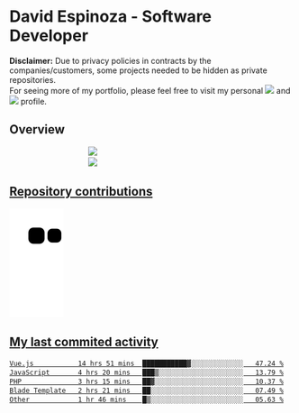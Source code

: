 # David Espinoza - Software Developer
<div id="links">
  <p>
    <strong>Disclaimer:</strong> Due to privacy policies in contracts by the companies/customers, some projects needed to be hidden as private repositories. <br />
For seeing more of my portfolio, please feel free to visit my personal <a href="https://davidespinoza.dev" target="_blank"><img src="https://img.shields.io/badge/website-000000?style=for-the-badge&logo=About.me&logoColor=white" target="_blank"></a> and <a href="https://www.linkedin.com/in/despinozap" target="_blank"><img src="https://img.shields.io/badge/LinkedIn-0077B5?style=for-the-badge&logo=linkedin&logoColor=white" target="_blank"></a> profile.
  </p>
</div>

## Overview

<div id="stats">
  <a href="https://github.com/despinozap">
  <img height="180em" style="margin: 0em 10em;" src="https://github-readme-stats.vercel.app/api?username=despinozap&show_icons=true&include_all_commits=true&count_private=true&theme=default"/>
  <img height="180em" style="margin: 0em 10em;" src="https://github-readme-stats.vercel.app/api/top-langs/?username=despinozap&layout=compact&langs_count=7&theme=default"/>
</div>
 
## Repository contributions
<div id="snake"> 

  ![Snake animation](https://github.com/despinozap/despinozap/blob/output/github-contribution-grid-snake.svg)
</div>

## My last commited activity
<!--START_SECTION:waka-->

```text
Vue.js           14 hrs 51 mins  ███████████▓░░░░░░░░░░░░░   47.24 %
JavaScript       4 hrs 20 mins   ███▒░░░░░░░░░░░░░░░░░░░░░   13.79 %
PHP              3 hrs 15 mins   ██▓░░░░░░░░░░░░░░░░░░░░░░   10.37 %
Blade Template   2 hrs 21 mins   ██░░░░░░░░░░░░░░░░░░░░░░░   07.49 %
Other            1 hr 46 mins    █▒░░░░░░░░░░░░░░░░░░░░░░░   05.63 %
```

<!--END_SECTION:waka-->
